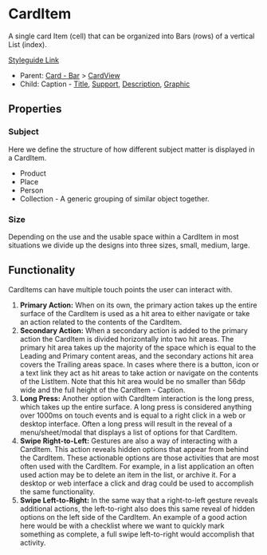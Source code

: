 # CardItem

A single card Item (cell) that can be organized into Bars (rows) of a vertical List (index).

[Styleguide Link](https://zpl.io/VQy7E3x)

- Parent: [Card - Bar](https://github.com/able-app/docs/blob/26fef4dd60d663f49dd419ed514bd2b8d643c5ed/controls/components/card/card-bar.md) > [CardView](https://github.com/able-app/docs/blob/26fef4dd60d663f49dd419ed514bd2b8d643c5ed/controls/components/card/card-view.md)
- Child: Caption - [Title](https://github.com/able-app/docs/blob/26fef4dd60d663f49dd419ed514bd2b8d643c5ed/controls/%CE%B5%20elements/caption/cap-title.md), [Support](https://github.com/able-app/docs/blob/26fef4dd60d663f49dd419ed514bd2b8d643c5ed/controls/%CE%B5%20elements/caption/cap-support.md), [Description](https://github.com/able-app/docs/blob/26fef4dd60d663f49dd419ed514bd2b8d643c5ed/controls/%CE%B5%20elements/caption/cap-descript.md), [Graphic](https://github.com/able-app/docs/blob/8cd03de6556a6ec1dcd98dc8c2230863c5dba43c/controls/%CE%B5%20elements/graphic.md)

## Properties

### Subject

Here we define the structure of how different subject matter is displayed in a CardItem.  

- Product
- Place
- Person
- Collection - A generic grouping of similar object together.

### Size

Depending on the use and the usable space within a CardItem in most situations we divide up the designs into three sizes, small, medium, large. 

## Functionality

CardItems can have multiple touch points the user can interact with.

1. **Primary Action:** When on its own, the primary action takes up the entire surface of the CardItem is used as a hit area to either navigate or take an action related to the contents of the CardItem.
2. **Secondary Action:** When a secondary action is added to the primary action the CardItem is divided horizontally into two hit areas.  The primary hit area takes up the majority of the space which is equal to the Leading and Primary content areas, and the secondary actions hit area covers the Trailing areas space. In cases where there is a button, icon or a text link they act as hit areas to take action or navigate on the contents of the ListItem. Note that this hit area would be no smaller than 56dp wide and the full height of the CardItem - Caption.
3. **Long Press:** Another option with CardItem interaction is the long press, which takes up the entire surface. A long press is considered anything over 1000ms on touch events and is equal to a right click in a web or desktop interface.  Often a long press will result in the reveal of a menu/sheet/modal that displays a list of options for that CardItem.
4. **Swipe Right-to-Left:** Gestures are also a way of interacting with a CardItem.  This action reveals hidden options that appear from behind the CardItem. These actionable options are those activities that are most often used with the CardItem. For example, in a list application an often used action may be to delete an item in the list, or archive it. For a desktop or web interface a click and drag could be used to accomplish the same functionality.
5. **Swipe Left-to-Right:** In the same way that a right-to-left gesture reveals additional actions, the left-to-right also does this same reveal of hidden options on the left side of the CardItem. An example of a good action here would be with a checklist where we want to quickly mark something as complete, a full swipe left-to-right would accomplish that activity.